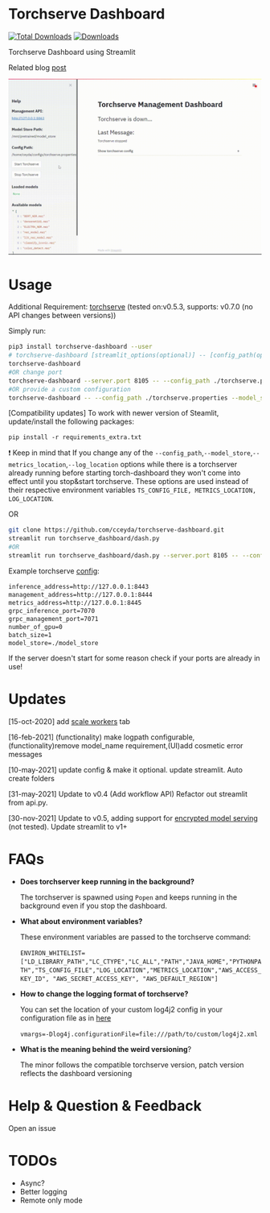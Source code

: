 # Torchserve Dashboard
[![Total Downloads](https://pepy.tech/badge/torchserve-dashboard)](https://pepy.tech/project/torchserve-dashboard)
[![Downloads](https://static.pepy.tech/badge/torchserve-dashboard/month)](https://pepy.tech/project/torchserve-dashboard)


Torchserve Dashboard using Streamlit

Related blog [post](https://cceyda.github.io/blog/torchserve/streamlit/dashboard/2020/10/15/torchserve.html)

![Demo](assets/dashboard_demo.gif)

# Usage
Additional Requirement: 
[torchserve](https://github.com/pytorch/serve/tree/v0.7.0#-quick-start-with-torchserve) (tested on:v0.5.3, supports: v0.7.0 (no API changes between versions))

Simply run:

```bash
pip3 install torchserve-dashboard --user
# torchserve-dashboard [streamlit_options(optional)] -- [config_path(optional)] [model_store(optional)] [log_location(optional)] [metrics_location(optional)]
torchserve-dashboard
#OR change port 
torchserve-dashboard --server.port 8105 -- --config_path ./torchserve.properties
#OR provide a custom configuration 
torchserve-dashboard -- --config_path ./torchserve.properties --model_store ./model_store
```
[Compatibility updates]
To work with newer version of Steamlit, update/install the following packages:
```
pip install -r requirements_extra.txt
```
:exclamation: Keep in mind that If you change any of the `--config_path`,`--model_store`,`--metrics_location`,`--log_location` options while there is a torchserver already running before starting torch-dashboard they won't come into effect until you stop&start torchserve. These options are used instead of their respective environment variables `TS_CONFIG_FILE, METRICS_LOCATION, LOG_LOCATION`.

OR 
```bash
git clone https://github.com/cceyda/torchserve-dashboard.git
streamlit run torchserve_dashboard/dash.py 
#OR
streamlit run torchserve_dashboard/dash.py --server.port 8105 -- --config_path ./torchserve.properties 
```
Example torchserve [config](https://pytorch.org/serve/configuration.html):

```
inference_address=http://127.0.0.1:8443
management_address=http://127.0.0.1:8444
metrics_address=http://127.0.0.1:8445
grpc_inference_port=7070
grpc_management_port=7071
number_of_gpu=0
batch_size=1
model_store=./model_store
```

If the server doesn't start for some reason check if your ports are already in use!

# Updates

[15-oct-2020] add [scale workers](https://pytorch.org/serve/management_api.html#scale-workers) tab 

[16-feb-2021] (functionality) make logpath configurable,(functionality)remove model_name requirement,(UI)add cosmetic error messages

[10-may-2021] update config & make it optional. update streamlit. Auto create folders

[31-may-2021] Update to v0.4 (Add workflow API) Refactor out streamlit from api.py.  

[30-nov-2021] Update to v0.5, adding support for [encrypted model serving](https://github.com/pytorch/serve/blob/v0.5.0/docs/management_api.md#encrypted-model-serving) (not tested). Update streamlit to v1+

# FAQs
- **Does torchserver keep running in the background?**

    The torchserver is spawned using `Popen` and keeps running in the background even if you stop the dashboard.

- **What about environment variables?**

    These environment variables are passed to the torchserve command:
    
    `ENVIRON_WHITELIST=["LD_LIBRARY_PATH","LC_CTYPE","LC_ALL","PATH","JAVA_HOME","PYTHONPATH","TS_CONFIG_FILE","LOG_LOCATION","METRICS_LOCATION","AWS_ACCESS_KEY_ID", "AWS_SECRET_ACCESS_KEY", "AWS_DEFAULT_REGION"]`

- **How to change the logging format of torchserve?**

    You can set the location of your custom log4j2 config in your configuration file as in [here](https://pytorch.org/serve/logging.html#provide-with-config-properties)
    
    `vmargs=-Dlog4j.configurationFile=file:///path/to/custom/log4j2.xml`
    
- **What is the meaning behind the weird versioning**?

    The minor follows the compatible torchserve version, patch version reflects the dashboard versioning
    
# Help & Question & Feedback

Open an issue

# TODOs
- Async?
- Better logging
- Remote only mode

